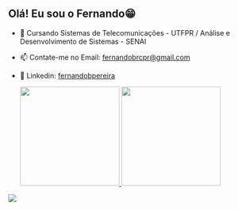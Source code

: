 ## Olá! Eu sou o Fernando😁

- 🔭 Cursando Sistemas de Telecomunicações - UTFPR / Análise e Desenvolvimento de Sistemas - SENAI
- 📫 Contate-me no Email: fernandobrcpr@gmail.com
- 👔 Linkedin: [fernandobpereira](https://www.linkedin.com/in/fernandobpereira/)

  <div>
  <a href="https://github.com/FgameCorp">
  <img height=200 align="side" src="https://github-readme-stats.vercel.app/api?username=FgameCorp&show_icons=true&theme=transparent&include_all_commits-false&count_private-true" />
  <img height=200 align="side" src="https://github-readme-stats.vercel.app/api/top-langs?username=FgameCorp&theme=transparent&langs_count=16&theme-transparent" />
</div>

![](https://github.com/camilafernanda/camilafernanda/raw/output/github-contribution-grid-snake.svg)




